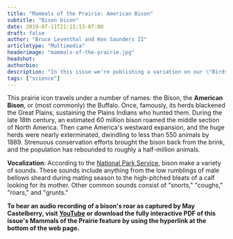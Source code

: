 ```yaml
---
title: "Mammals of the Prairie: American Bison"
subtitle: "Bison bison"
date: 2019-07-11T21:11:13-07:00
draft: false
author: "Bruce Leventhal and Ken Saunders II"
articletype: "Multimedia"
headerimage: "mammals-of-the-prairie.jpg"
headshot:
authorbio:
description: "In this issue we're publishing a variation on our \"Birds of the Prairie\" feature. This time, it's \"Mammals of the Prairie.\""
tags: ["science"]
---
```


This prairie icon travels under a number of names: the Bison, the
**American Bison**, or (most commonly) the Buffalo. Once, famously, its
herds blackened the Great Plains, sustaining the Plains Indians who
hunted them. During the late 18th century, an estimated 60 million bison
roamed the middle section of North America. Then came America's westward
expansion, and the huge herds were nearly exterminated, dwindling to
less than 550 animals by 1889. Strenuous conservation efforts brought
the bison back from the brink, and the population has rebounded to
roughly a half-million animals.

**Vocalization**: According to the [National Park Service](https://www.nps.gov/articles/bison-bellows-6-23-16.htm), bison make a variety of sounds. These sounds include anything from the low rumblings of male bellows sheard during mating season to the high-pitched bleats of a calf looking for its mother. Other common sounds consist of "snorts," "coughs," "roars," and "grunts."

**To hear an audio recording of a bison's roar as captured by May
Castelberry, visit [YouTube](https://www.youtube.com/watch?v=LgBZR3UGzds)
or download the fully interactive PDF of this issue's Mammals of the
Prairie feature by using the hyperlink at the bottom of the web page.**
